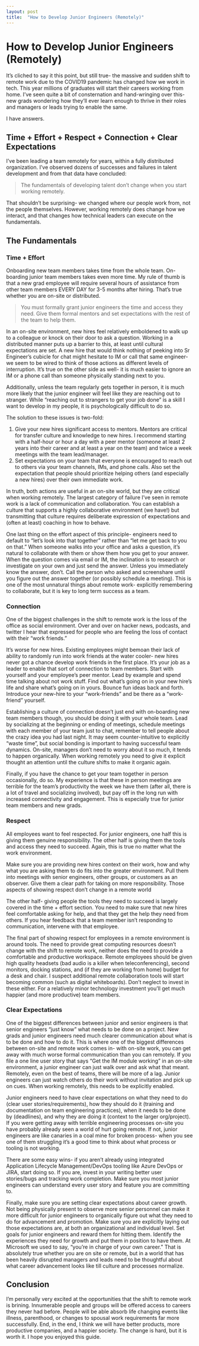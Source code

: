 ```yaml
---
layout: post
title:  "How to Develop Junior Engineers (Remotely)"
---
```

# How to Develop Junior Engineers (Remotely)
It’s cliched to say it this point, but still true- the massive and sudden shift to remote work due to the COVID19 pandemic has changed how we work in tech. This year millions of graduates will start their careers working from home. I’ve seen quite a bit of consternation and hand-wringing over this- new grads wondering how they’ll ever learn enough to thrive in their roles and managers or leads trying to enable the same.

I have answers.

## Time + Effort + Respect + Connection + Clear Expectations
I’ve been leading a team remotely for years, within a fully distributed organization. I’ve observed dozens of successes and failures in talent development and from that data have concluded:

> The fundamentals of developing talent don’t change when you start working remotely.

That shouldn’t be surprising- we changed where our people work from, not the people themselves. However, working remotely does change how we interact, and that changes how technical leaders can execute on the fundamentals.

## The Fundamentals
### Time + Effort
Onboarding new team members takes time from the whole team. On-boarding junior team members takes even more time. My rule of thumb is that a new grad employee will require several hours of assistance from other team members EVERY DAY for 3-5 months after hiring. That’s true whether you are on-site or distributed. 

> You must formally grant junior engineers the time and access they need. Give them formal mentors and set expectations with the rest of the team to help them.

In an on-site environment, new hires feel relatively emboldened to walk up to a colleague or knock on their door to ask a question. Working in a distributed manner puts up a barrier to this, at least until cultural expectations are set. A new hire that would think nothing of peeking into Sr Engineer’s cubicle for chat might hesitate to IM or call that same engineer- we seem to be wired to think of those actions as different levels of interruption. It’s true on the other side as well- it is much easier to ignore an IM or a phone call than someone physically standing next to you. 

Additionally, unless the team regularly gets together in person, it is much more likely that the junior engineer will feel like they are reaching out to stranger. While “reaching out to strangers to get your job done” is a skill I want to develop in my people, it is psychologically difficult to do so.

The solution to these issues is two-fold:
1. Give your new hires significant access to mentors. Mentors are critical for transfer culture and knowledge to new hires. I recommend starting with a half-hour or hour a day with a peer mentor (someone at least 2 years into their career and at least a year on the team) and twice a week meetings with the team lead/manager. 
2.	Set expectations on your team that everyone is encouraged to reach out to others via your team channels, IMs, and phone calls. Also set the expectation that people should prioritize helping others (and especially a new hires) over their own immediate work.

In truth, both actions are useful in an on-site world, but they are critical when working remotely. The largest category of failure I’ve seen in remote work is a lack of communication and collaboration. You can establish a culture that supports a highly collaborative environment (we have!) but transmitting that culture requires deliberate expression of expectations and (often at least) coaching in how to behave. 

One last thing on the effort aspect of this principle- engineers need to default to “let’s look into that together” rather than “let me get back to you on that.” When someone walks into your office and asks a question, it’s natural to collaborate with them or show them how you get to your answer. When the question comes via email or IM, the inclination is to research or investigate on your own and just send the answer. Unless you immediately know the answer, don’t. Call the person who asked and screenshare until you figure out the answer together (or possibly schedule a meeting). This is one of the most unnatural things about remote work- explicitly remembering to collaborate, but it is key to long term success as a team. 

### Connection
One of the biggest challenges in the shift to remote work is the loss of the office as social environment. Over and over on hacker news, podcasts, and twitter I hear that expressed for people who are feeling the loss of contact with their “work friends.”

It’s worse for new hires. Existing employees might bemoan their lack of ability to randomly run into work friends at the water cooler- new hires never got a chance develop work friends in the first place. It’s your job as a leader to enable that sort of connection to team members.
Start with yourself and your employee’s peer mentor. Lead by example and spend time talking about not work stuff. Find out what’s going on in your new hire’s life and share what’s going on in yours. Bounce fun ideas back and forth. Introduce your new-hire to your “work-friends” and be there as a “work-friend” yourself.

Establishing a culture of connection doesn’t just end with on-boarding new team members though, you should be doing it with your whole team. Lead by socializing at the beginning or ending of meetings, schedule meetings with each member of your team just to chat, remember to tell people about the crazy idea you had last night. It may seem counter-intuitive to explicitly “waste time”, but social bonding is important to having successful team dynamics. On-site, managers don’t need to worry about it so much, it tends to happen organically. When working remotely you need to give it explicit thought an attention until the culture shifts to make it organic again.

Finally, if you have the chance to get your team together in person occasionally, do so. My experience is that these in person meetings are terrible for the team’s productivity the week we have them (after all, there is a lot of travel and socializing involved), but pay off in the long run with increased connectivity and engagement. This is especially true for junior team members and new grads.

### Respect
All employees want to feel respected. For junior engineers, one half this is giving them genuine responsibility. The other half is giving them the tools and access they need to succeed. Again, this is true no matter what the work environment. 

Make sure you are providing new hires context on their work, how and why what you are asking them to do fits into the greater environment. Pull them into meetings with senior engineers, other groups, or customers as an observer. Give them a clear path for taking on more responsibility. Those aspects of showing respect don’t change in a remote world

The other half- giving people the tools they need to succeed is largely covered in the time + effort section. You need to make sure that new hires feel comfortable asking for help, and that they get the help they need from others. If you hear feedback that a team member isn’t responding to communication, intervene with that employee.

The final part of showing respect for employees in a remote environment is around tools. The need to provide great computing resources doesn’t change with the shift to remote work, neither does the need to provide a comfortable and productive workspace. Remote employees should be given high quality headsets (bad audio is a killer when teleconferencing), second monitors, docking stations, and (if they are working from home) budget for a desk and chair. I suspect additional remote collaboration tools will start becoming common (such as digital whiteboards). Don’t neglect to invest in these either. For a relatively minor technology investment you’ll get much happier (and more productive) team members.


### Clear Expectations
One of the biggest differences between junior and senior engineers is that senior engineers “just know” what needs to be done on a project. New grads and junior engineers need much clearer communication about what is to be done and how to do it. This is where one of the biggest differences between on-site and remote work comes in- with on-site work, you can get away with much worse formal communication than you can remotely. If you file a one line user story that says “Get the IM module working” in an on-site environment, a junior engineer can just walk over and ask what that meant. Remotely, even on the best of teams, there will be more of a lag. Junior engineers can just watch others do their work without invitation and pick up on cues. When working remotely, this needs to be explicitly enabled.

Junior engineers need to have clear expectations on what they need to do (clear user stories/requirements), how they should do it (training and documentation on team engineering practices),  when it needs to be done by (deadlines), and why they are doing it (context to the larger org/project). If you were getting away with terrible engineering processes on-site you have probably already seen a world of hurt going remote. If not, junior engineers are like canaries in a coal mine for broken process- when you see one of them struggling it’s a good time to think about what process or tooling is not working.

There are some easy wins- if you aren’t already using integrated Application Lifecycle Management/DevOps tooling like Azure DevOps or JIRA, start doing so. If you are, invest in your writing better user stories/bugs and tracking work completion. Make sure you most junior engineers can understand every user story and feature you are committing to.

Finally, make sure you are setting clear expectations about career growth. Not being physically present to observe more senior personnel can make it more difficult for junior engineers to organically figure out what they need to do for advancement and promotion. Make sure you are explicitly laying out those expectations are, at both an organizational and individual level. Set goals for junior engineers and reward them for hitting them. Identify the experiences they need for growth and put them in position to have them. At Microsoft we used to say, “you’re in charge of your own career.” That is absolutely true whether you are on site or remote, but in a world that has been heavily disrupted managers and leads need to be thoughtful about what career advancement looks like till culture and processes normalize.

## Conclusion
I’m personally very excited at the opportunities that the shift to remote work is brining. Innumerable people and groups will be offered access to careers they never had before. People will be able absorb life changing events like illness, parenthood, or changes to spousal work requirements far more successfully. End, in the end, I think we will have better products, more productive companies, and a happier society. The change is hard, but it is worth it. I hope you enjoyed this guide.